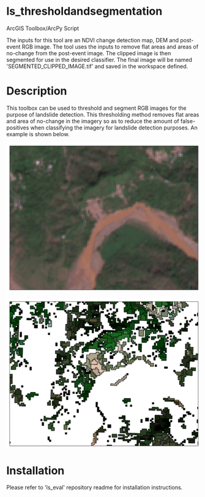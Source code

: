 # ls_thresholdandsegmentation
ArcGIS Toolbox/ArcPy Script

The inputs for this tool are an NDVI change detection map, DEM and post-event RGB image. The tool uses the inputs to remove flat areas and areas of no-change from the post-event image. The clipped image is then segmented for use in the desired classifier. The final  image will be named  'SEGMENTED_CLIPPED_IMAGE.tif' and saved in the workspace defined. 


# Description
This toolbox can be used to threshold and segment RGB images for the purpose of landslide detection. This thresholding method removes flat areas and area of no-change in the imagery so as to reduce the amount of false-positives when classifying the imagery for landslide detection purposes. An example is shown below.

![TEST](Seg1.jpg)

![TEST](Seg2.jpg)


# Installation
Please refer to 'ls_eval' repository readme  for installation instructions. 
